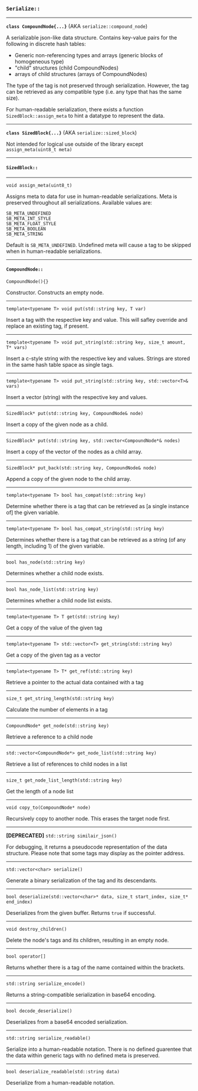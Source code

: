 ### `Serialize::`

---

**`class CompoundNode{...}`** (AKA `serialize::compound_node`)

A serializable json-like data structure. Contains key-value pairs for the following in discrete hash tables:

- Generic non-referencing types and arrays (generic blocks of homogeneous type)
- "child" structures (child CompoundNodes)
- arrays of child structures (arrays of CompoundNodes)

The type of the tag is not preserved through serialization. However, the tag can be retrieved as any compatible type (i.e. any type that has the same size).

For human-readable serialization, there exists a function `SizedBlock::assign_meta` to hint a datatype to represent the data.

---

**`class SizedBlock{...}`** (AKA `serialize::sized_block`)

Not intended for logical use outside of the library except `assign_meta(uint8_t meta)`

---

#### `SizedBlock::`

---

`void assign_meta(uint8_t)`

Assigns meta to data for use in human-readable serializations. Meta is preserved throughout all serializations. Available values are:  
```
SB_META_UNDEFINED
SB_META_INT_STYLE
SB_META_FLOAT_STYLE
SB_META_BOOLEAN
SB_META_STRING
```
Default is `SB_META_UNDEFINED`. Undefined meta will cause a tag to be skipped when in human-readable serializations.

---

#### `CompoundNode::`

`CompoundNode(){}`

Constructor. Constructs an empty node.

---

`template<typename T> void put(std::string key, T var)`

Insert a tag with the respective key and value. This will safley override and replace an existing tag, if present.

---

`template<typename T> void put_string(std::string key, size_t amount, T* vars)`

Insert a c-style string with the respective key and values. Strings are stored in the same hash table space as single tags.

---

`template<typename T> void put_string(std::string key, std::vector<T>& vars)`

Insert a vector (string) with the respective key and values.

---

`SizedBlock* put(std::string key, CompoundNode& node)`

Insert a copy of the given node as a child.

---

`SizedBlock* put(std::string key, std::vector<CompoundNode*& nodes)`

Insert a copy of the vector of the nodes as a child array.

---

`SizedBlock* put_back(std::string key, CompoundNode& node)`

Append a copy of the given node to the child array.

---

`template<typename T> bool has_compat(std::string key)`

Determine whether there is a tag that can be retrieved as [a single instance of] the given variable.

---

`template<typename T> bool has_compat_string(std::string key)`

Determines whether there is a tag that can be retrieved as a string (of any length, including 1) of the given variable.

---

`bool has_node(std::string key)`

Determines whether a child node exists.

---


`bool has_node_list(std::string key)`

Determines whether a child node list exists.

---


`template<typename T> T get(std::string key)`

Get a copy of the value of the given tag

---


`template<typename T> std::vector<T> get_string(std::string key)`

Get a copy of the given tag as a vector

---

`template<typename T> T* get_ref(std::string key)`

Retrieve a pointer to the actual data contained with a tag

---


`size_t get_string_length(std::string key)`

Calculate the number of elements in a tag

---

`CompoundNode* get_node(std::string key)`

Retrieve a reference to a child node

---

`std::vector<CompoundNode*> get_node_list(std::string key)`

Retrieve a list of references to child nodes in a list

---

`size_t get_node_list_length(std::string key)`

Get the length of a node list

---

`void copy_to(CompoundNode* node)`

Recursively copy to another node. This erases the target node first.

---

**[DEPRECATED]** `std::string similair_json()`

For debugging, it returns a pseudocode representation of the data structure. Please note that some tags may display as the pointer address.

---

`std::vector<char> serialize()`

Generate a binary serialization of the tag and its descendants.

---

`bool deserialize(std::vector<char>* data, size_t start_index, size_t* end_index)`

Deserializes from the given buffer. Returns `true` if successful.
 
 ---

`void destroy_children()`

Delete the node's tags and its children, resulting in an empty node.

---

`bool operator[]`

Returns whether there is a tag of the name contained within the brackets.

---

`std::string serialize_encode()`

Returns a string-compatible serialization in base64 encoding.

---

`bool decode_deserialize()`

Deserializes from a base64 encoded serialization.

---

`std::string serialize_readable()`

Serialize into a human-readable notation. There is no defined guarentee that the data within generic tags with no defined meta is preserved.

---

`bool deserialize_readable(std::string data)`

Deserialize from a human-readable notation.
